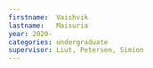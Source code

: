 ```yaml
---
firstname:  Vaishvik
lastname:   Maisuria
year: 2020-
categories: undergraduate
supervisor: Liut, Petersen, Simion
---
```

